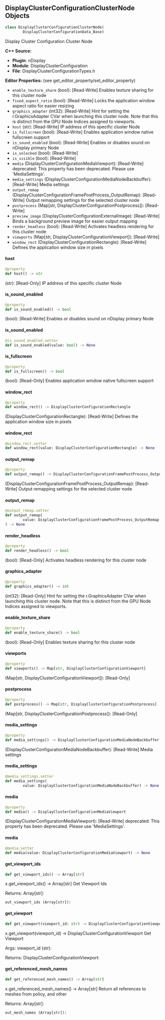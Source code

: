 ## DisplayClusterConfigurationClusterNode Objects

```python
class DisplayClusterConfigurationClusterNode(
        DisplayClusterConfigurationData_Base)
```

Display Cluster Configuration Cluster Node

**C++ Source:**

- **Plugin**: nDisplay
- **Module**: DisplayClusterConfiguration
- **File**: DisplayClusterConfigurationTypes.h

**Editor Properties:** (see get_editor_property/set_editor_property)

- ``enable_texture_share`` (bool):  [Read-Write] Enables texture sharing for this cluster node
- ``fixed_aspect_ratio`` (bool):  [Read-Write] Locks the application window aspect ratio for easier resizing
- ``graphics_adapter`` (int32):  [Read-Write] Hint for setting the r.GraphicsAdapter CVar when launching this cluster node. Note that this is distinct from the GPU Node Indices assigned to viewports.
- ``host`` (str):  [Read-Write] IP address of this specific cluster Node
- ``is_fullscreen`` (bool):  [Read-Write] Enables application window native fullscreen support
- ``is_sound_enabled`` (bool):  [Read-Write] Enables or disables sound on nDisplay primary Node
- ``is_unlocked`` (bool):  [Read-Write]
- ``is_visible`` (bool):  [Read-Write]
- ``media`` (DisplayClusterConfigurationMediaViewport):  [Read-Write]
  deprecated: This property has been deprecated. Please use 'MediaSettings'.
- ``media_settings`` (DisplayClusterConfigurationMediaNodeBackbuffer):  [Read-Write] Media settings
- ``output_remap`` (DisplayClusterConfigurationFramePostProcess_OutputRemap):  [Read-Write] Output remapping settings for the selected cluster node
- ``postprocess`` (Map[str, DisplayClusterConfigurationPostprocess]):  [Read-Write]
- ``preview_image`` (DisplayClusterConfigurationExternalImage):  [Read-Write] Binds a background preview image for easier output mapping
- ``render_headless`` (bool):  [Read-Write] Activates headless rendering for this cluster node
- ``viewports`` (Map[str, DisplayClusterConfigurationViewport]):  [Read-Write]
- ``window_rect`` (DisplayClusterConfigurationRectangle):  [Read-Write] Defines the application window size in pixels

<a id="unreal.DisplayClusterConfigurationClusterNode.host"></a>

#### host

```python
@property
def host() -> str
```

(str):  [Read-Only] IP address of this specific cluster Node

<a id="unreal.DisplayClusterConfigurationClusterNode.is_sound_enabled"></a>

#### is_sound_enabled

```python
@property
def is_sound_enabled() -> bool
```

(bool):  [Read-Write] Enables or disables sound on nDisplay primary Node

<a id="unreal.DisplayClusterConfigurationClusterNode.is_sound_enabled"></a>

#### is_sound_enabled

```python
@is_sound_enabled.setter
def is_sound_enabled(value: bool) -> None
```

<a id="unreal.DisplayClusterConfigurationClusterNode.is_fullscreen"></a>

#### is_fullscreen

```python
@property
def is_fullscreen() -> bool
```

(bool):  [Read-Only] Enables application window native fullscreen support

<a id="unreal.DisplayClusterConfigurationClusterNode.window_rect"></a>

#### window_rect

```python
@property
def window_rect() -> DisplayClusterConfigurationRectangle
```

(DisplayClusterConfigurationRectangle):  [Read-Write] Defines the application window size in pixels

<a id="unreal.DisplayClusterConfigurationClusterNode.window_rect"></a>

#### window_rect

```python
@window_rect.setter
def window_rect(value: DisplayClusterConfigurationRectangle) -> None
```

<a id="unreal.DisplayClusterConfigurationClusterNode.output_remap"></a>

#### output_remap

```python
@property
def output_remap() -> DisplayClusterConfigurationFramePostProcess_OutputRemap
```

(DisplayClusterConfigurationFramePostProcess_OutputRemap):  [Read-Write] Output remapping settings for the selected cluster node

<a id="unreal.DisplayClusterConfigurationClusterNode.output_remap"></a>

#### output_remap

```python
@output_remap.setter
def output_remap(
        value: DisplayClusterConfigurationFramePostProcess_OutputRemap
) -> None
```

<a id="unreal.DisplayClusterConfigurationClusterNode.render_headless"></a>

#### render_headless

```python
@property
def render_headless() -> bool
```

(bool):  [Read-Only] Activates headless rendering for this cluster node

<a id="unreal.DisplayClusterConfigurationClusterNode.graphics_adapter"></a>

#### graphics_adapter

```python
@property
def graphics_adapter() -> int
```

(int32):  [Read-Only] Hint for setting the r.GraphicsAdapter CVar when launching this cluster node. Note that this is distinct from the GPU Node Indices assigned to viewports.

<a id="unreal.DisplayClusterConfigurationClusterNode.enable_texture_share"></a>

#### enable_texture_share

```python
@property
def enable_texture_share() -> bool
```

(bool):  [Read-Only] Enables texture sharing for this cluster node

<a id="unreal.DisplayClusterConfigurationClusterNode.viewports"></a>

#### viewports

```python
@property
def viewports() -> Map[str, DisplayClusterConfigurationViewport]
```

(Map[str, DisplayClusterConfigurationViewport]):  [Read-Only]

<a id="unreal.DisplayClusterConfigurationClusterNode.postprocess"></a>

#### postprocess

```python
@property
def postprocess() -> Map[str, DisplayClusterConfigurationPostprocess]
```

(Map[str, DisplayClusterConfigurationPostprocess]):  [Read-Only]

<a id="unreal.DisplayClusterConfigurationClusterNode.media_settings"></a>

#### media_settings

```python
@property
def media_settings() -> DisplayClusterConfigurationMediaNodeBackbuffer
```

(DisplayClusterConfigurationMediaNodeBackbuffer):  [Read-Write] Media settings

<a id="unreal.DisplayClusterConfigurationClusterNode.media_settings"></a>

#### media_settings

```python
@media_settings.setter
def media_settings(
        value: DisplayClusterConfigurationMediaNodeBackbuffer) -> None
```

<a id="unreal.DisplayClusterConfigurationClusterNode.media"></a>

#### media

```python
@property
def media() -> DisplayClusterConfigurationMediaViewport
```

(DisplayClusterConfigurationMediaViewport):  [Read-Write]
deprecated: This property has been deprecated. Please use 'MediaSettings'.

<a id="unreal.DisplayClusterConfigurationClusterNode.media"></a>

#### media

```python
@media.setter
def media(value: DisplayClusterConfigurationMediaViewport) -> None
```

<a id="unreal.DisplayClusterConfigurationClusterNode.get_viewport_ids"></a>

#### get_viewport_ids

```python
def get_viewport_ids() -> Array[str]
```

x.get_viewport_ids() -> Array[str]
Get Viewport Ids

Returns:
    Array[str]: 

    out_viewport_ids (Array[str]):

<a id="unreal.DisplayClusterConfigurationClusterNode.get_viewport"></a>

#### get_viewport

```python
def get_viewport(viewport_id: str) -> DisplayClusterConfigurationViewport
```

x.get_viewport(viewport_id) -> DisplayClusterConfigurationViewport
Get Viewport

Args:
    viewport_id (str): 

Returns:
    DisplayClusterConfigurationViewport:

<a id="unreal.DisplayClusterConfigurationClusterNode.get_referenced_mesh_names"></a>

#### get_referenced_mesh_names

```python
def get_referenced_mesh_names() -> Array[str]
```

x.get_referenced_mesh_names() -> Array[str]
Return all references to meshes from policy, and other

Returns:
    Array[str]: 

    out_mesh_names (Array[str]):

<a id="unreal.DisplayClusterConfigurationHostDisplayData"></a>